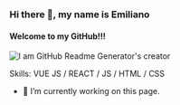 
### Hi there 👋, my name is Emiliano
#### Welcome to my GitHub!!!
![I am GitHub Readme Generator's creator]()


Skills: VUE JS / REACT / JS / HTML / CSS

- 🔭 I’m currently working on this page. 





<!---
Emi-ms/Emi-ms is a ✨ special ✨ repository because its `README.md` (this file) appears on your GitHub profile.
You can click the Preview link to take a look at your changes.
--->
